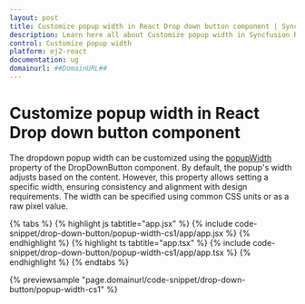 ```yaml
---
layout: post
title: Customize popup width in React Drop down button component | Syncfusion
description: Learn here all about Customize popup width in Syncfusion React Drop down button component of Syncfusion Essential JS 2 and more.
control: Customize popup width 
platform: ej2-react
documentation: ug
domainurl: ##DomainURL##
---
```


# Customize popup width in React Drop down button component

The dropdown popup width can be customized using the [popupWidth](https://ej2.syncfusion.com/react/documentation/api/drop-down-button/#popupwidth) property of the DropDownButton component. By default, the popup's width adjusts based on the content. However, this property allows setting a specific width, ensuring consistency and alignment with design requirements. The width can be specified using common CSS units or as a raw pixel value.

{% tabs %}
{% highlight js tabtitle="app.jsx" %}
{% include code-snippet/drop-down-button/popup-width-cs1/app/app.jsx %}
{% endhighlight %}
{% highlight ts tabtitle="app.tsx" %}
{% include code-snippet/drop-down-button/popup-width-cs1/app/app.tsx %}
{% endhighlight %}
{% endtabs %}

{% previewsample "page.domainurl/code-snippet/drop-down-button/popup-width-cs1" %}